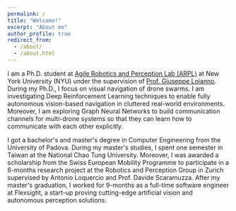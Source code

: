 ```yaml
---
permalink: /
title: "Welcome!"
excerpt: "About me"
author_profile: true
redirect_from: 
  - /about/
  - /about.html
---
```


I am a Ph.D. student at [Agile Robotics and Perception Lab (ARPL)](https://wp.nyu.edu/arpl/) at New York University (NYU) under the supervision of [Prof. Giuseppe Loianno](https://engineering.nyu.edu/faculty/giuseppe-loianno). During my Ph.D., I focus on visual navigation of drone swarms. I am investigating Deep Reinforcement Learning techniques to enable fully autonomous vision-based navigation in cluttered real-world environments. Moreover, I am exploring Graph Neural Networks to build communication channels for multi-drone systems so that they can learn how to communicate with each other explicitly.

I got a bachelor's and master's degree in Computer Engineering from the University of Padova. During my master's studies, I spent one semester in Taiwan at the National Chao Tung University. Moreover, I was awarded a scholarship from the Swiss European Mobility Programme to participate in a 6-months research project at the Robotics and Perception Group in Zurich supervised by Antonio Loquercio and Prof. Davide Scaramuzza. After my master's graduation, I worked for 9-months as a full-time software engineer at Flexsight, a start-up proving cutting-edge artificial vision and autonomous perception solutions.
